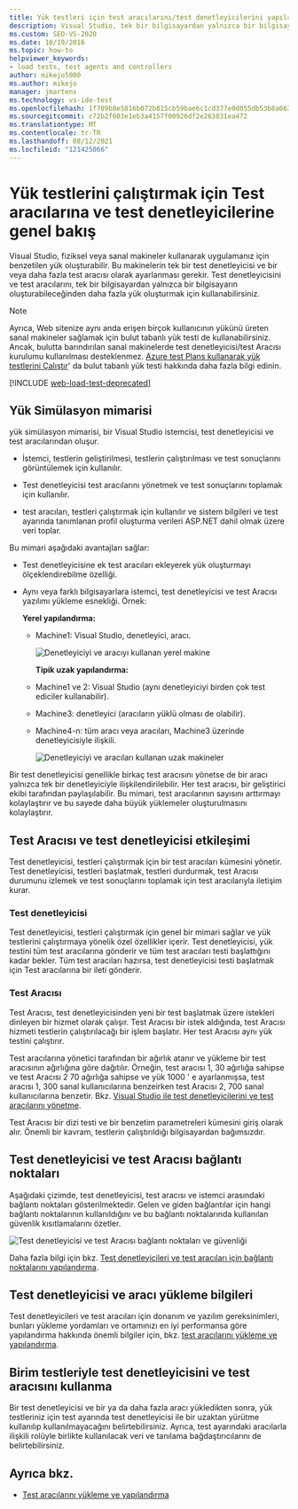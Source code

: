 ```yaml
---
title: Yük testleri için test aracılarını/test denetleyicilerini yapılandırma
description: Visual Studio, tek bir bilgisayardan yalnızca bir bilgisayarın oluşturabileceğinden daha fazla yük oluşturmak için fiziksel veya sanal makineler kullanarak nasıl sanal yük oluşturabileceğiniz hakkında bilgi edinin.
ms.custom: SEO-VS-2020
ms.date: 10/19/2016
ms.topic: how-to
helpviewer_keywords:
- load tests, test agents and controllers
author: mikejo5000
ms.author: mikejo
manager: jmartens
ms.technology: vs-ide-test
ms.openlocfilehash: 1f789b8e5816b072b815cb59bae6c1cd377e0d055db53b8a663f6b4d5c2f7266
ms.sourcegitcommit: c72b2f603e1eb3a4157f00926df2e263831ea472
ms.translationtype: MT
ms.contentlocale: tr-TR
ms.lasthandoff: 08/12/2021
ms.locfileid: "121425066"
---
```

# <a name="overview-of-test-agents-and-test-controllers-for-running-load-tests"></a>Yük testlerini çalıştırmak için Test aracılarına ve test denetleyicilerine genel bakış

Visual Studio, fiziksel veya sanal makineler kullanarak uygulamanız için benzetilen yük oluşturabilir. Bu makinelerin tek bir test denetleyicisi ve bir veya daha fazla test aracısı olarak ayarlanması gerekir. Test denetleyicisini ve test aracılarını, tek bir bilgisayardan yalnızca bir bilgisayarın oluşturabileceğinden daha fazla yük oluşturmak için kullanabilirsiniz.

> [!NOTE]
> Ayrıca, Web sitenize aynı anda erişen birçok kullanıcının yükünü üreten sanal makineler sağlamak için bulut tabanlı yük testi de kullanabilirsiniz. Ancak, bulutta barındırılan sanal makinelerde test denetleyicisi/test Aracısı kurulumu kullanılması desteklenmez. [Azure test Plans kullanarak yük testlerini Çalıştır](/azure/devops/test/load-test/get-started-simple-cloud-load-test?view=vsts&preserve-view=true)' da bulut tabanlı yük testi hakkında daha fazla bilgi edinin.

[!INCLUDE [web-load-test-deprecated](includes/web-load-test-deprecated.md)]

## <a name="load-simulation-architecture"></a>Yük Simülasyon mimarisi

yük simülasyon mimarisi, bir Visual Studio istemcisi, test denetleyicisi ve test aracılarından oluşur.

- İstemci, testlerin geliştirilmesi, testlerin çalıştırılması ve test sonuçlarını görüntülemek için kullanılır.

- Test denetleyicisi test aracılarını yönetmek ve test sonuçlarını toplamak için kullanılır.

- test aracıları, testleri çalıştırmak için kullanılır ve sistem bilgileri ve test ayarında tanımlanan profil oluşturma verileri ASP.NET dahil olmak üzere veri toplar.

Bu mimari aşağıdaki avantajları sağlar:

- Test denetleyicisine ek test aracıları ekleyerek yük oluşturmayı ölçeklendirebilme özelliği.

- Aynı veya farklı bilgisayarlara istemci, test denetleyicisi ve test Aracısı yazılımı yükleme esnekliği. Örnek:

   **Yerel yapılandırma:**

  - Machine1: Visual Studio, denetleyici, aracı.

    ![Denetleyiciyi ve aracıyı kullanan yerel makine](./media/load-test-configa.png)

    **Tipik uzak yapılandırma:**

  - Machine1 ve 2: Visual Studio (aynı denetleyiciyi birden çok test ediciler kullanabilir).

  - Machine3: denetleyici (aracıların yüklü olması de olabilir).

  - Machine4-n: tüm aracı veya aracıları, Machine3 üzerinde denetleyicisiyle ilişkili.

    ![Denetleyiciyi ve aracıları kullanan uzak makineler](./media/load-test-configb.png)

Bir test denetleyicisi genellikle birkaç test aracısını yönetse de bir aracı yalnızca tek bir denetleyiciyle ilişkilendirilebilir. Her test aracısı, bir geliştirici ekibi tarafından paylaşılabilir. Bu mimari, test aracılarının sayısını arttırmayı kolaylaştırır ve bu sayede daha büyük yüklemeler oluşturulmasını kolaylaştırır.

## <a name="test-agent-and-test-controller-interaction"></a>Test Aracısı ve test denetleyicisi etkileşimi

Test denetleyicisi, testleri çalıştırmak için bir test aracıları kümesini yönetir. Test denetleyicisi, testleri başlatmak, testleri durdurmak, test Aracısı durumunu izlemek ve test sonuçlarını toplamak için test aracılarıyla iletişim kurar.

### <a name="test-controller"></a>Test denetleyicisi

Test denetleyicisi, testleri çalıştırmak için genel bir mimari sağlar ve yük testlerini çalıştırmaya yönelik özel özellikler içerir. Test denetleyicisi, yük testini tüm test aracılarına gönderir ve tüm test aracıları testi başlattığını kadar bekler. Tüm test aracıları hazırsa, test denetleyicisi testi başlatmak için Test aracılarına bir ileti gönderir.

### <a name="test-agent"></a>Test Aracısı

Test Aracısı, test denetleyicisinden yeni bir test başlatmak üzere istekleri dinleyen bir hizmet olarak çalışır. Test Aracısı bir istek aldığında, test Aracısı hizmeti testlerin çalıştırılacağı bir işlem başlatır. Her test Aracısı aynı yük testini çalıştırır.

Test aracılarına yönetici tarafından bir ağırlık atanır ve yükleme bir test aracısının ağırlığına göre dağıtılır. Örneğin, test aracısı 1, 30 ağırlığa sahipse ve test Aracısı 2 70 ağırlığa sahipse ve yük 1000 ' e ayarlanmışsa, test aracısı 1, 300 sanal kullanıcılarına benzeirken test Aracısı 2, 700 sanal kullanıcılarına benzetir. Bkz. [Visual Studio ile test denetleyicilerini ve test aracılarını yönetme](../test/manage-test-controllers-and-test-agents.md).

Test Aracısı bir dizi testi ve bir benzetim parametreleri kümesini giriş olarak alır. Önemli bir kavram, testlerin çalıştırıldığı bilgisayardan bağımsızdır.

## <a name="test-controller-and-test-agent-connection-points"></a>Test denetleyicisi ve test Aracısı bağlantı noktaları

Aşağıdaki çizimde, test denetleyicisi, test aracısı ve istemci arasındaki bağlantı noktaları gösterilmektedir. Gelen ve giden bağlantılar için hangi bağlantı noktalarının kullanıldığını ve bu bağlantı noktalarında kullanılan güvenlik kısıtlamalarını özetler.

![Test denetleyicisi ve test Aracısı bağlantı noktaları ve güvenliği](./media/test-controller-agent-firewall.png)

Daha fazla bilgi için bkz. [Test denetleyicileri ve test aracıları için bağlantı noktalarını yapılandırma](../test/configure-ports-for-test-controllers-and-test-agents.md).

## <a name="test-controller-and-agent-installation-information"></a>Test denetleyicisi ve aracı yükleme bilgileri

Test denetleyicileri ve test aracıları için donanım ve yazılım gereksinimleri, bunları yükleme yordamları ve ortamınızı en iyi performansa göre yapılandırma hakkında önemli bilgiler için, bkz. [test aracılarını yükleme ve yapılandırma](../test/lab-management/install-configure-test-agents.md).

## <a name="use-the-test-controller-and-test-agent-with-unit-tests"></a>Birim testleriyle test denetleyicisini ve test aracısını kullanma

Bir test denetleyicisi ve bir ya da daha fazla aracı yükledikten sonra, yük testleriniz için test ayarında test denetleyicisi ile bir uzaktan yürütme kullanılıp kullanılmayacağını belirtebilirsiniz. Ayrıca, test ayarındaki aracılarla ilişkili rolüyle birlikte kullanılacak veri ve tanılama bağdaştırıcılarını de belirtebilirsiniz.

## <a name="see-also"></a>Ayrıca bkz.

- [Test aracılarını yükleme ve yapılandırma](../test/lab-management/install-configure-test-agents.md)
